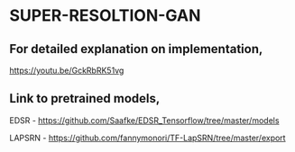 # SUPER-RESOLTION-GAN

<h2>For detailed explanation on implementation,</h2>

https://youtu.be/GckRbRK51vg

<h2>Link to pretrained models,</h2>

EDSR - https://github.com/Saafke/EDSR_Tensorflow/tree/master/models

LAPSRN - https://github.com/fannymonori/TF-LapSRN/tree/master/export

